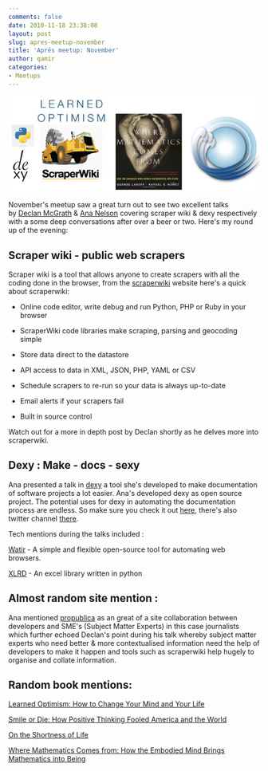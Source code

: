 ```yaml
---
comments: false
date: 2010-11-18 23:38:08
layout: post
slug: apres-meetup-november
title: 'Aprés meetup: November'
author: qamir
categories:
- Meetups
---
```


![](/images/apres-meetup-november.png)


November's meetup saw a great turn out to see two excellent talks by [Declan McGrath](http://www.twitter.com/theirishpenguin) & [Ana Nelson](http://www.twitter.com/ananelson) covering scraper wiki & dexy respectively with a some deep conversations after over a beer or two. Here's my round up of the evening:


## Scraper wiki - public web scrapers


Scraper wiki is a tool that allows anyone to create scrapers with all the coding done in the browser, from the [scraperwiki](http://www.scraperwiki.com) website here's a quick about scraperwiki:



	
  * Online code editor, write debug and run Python, PHP or Ruby in your browser

	
  * ScraperWiki code libraries make scraping, parsing and geocoding simple

	
  * Store data direct to the datastore

	
  * API access to data in XML, JSON, PHP, YAML or CSV

	
  * Schedule scrapers to re-run so your data is always up-to-date

	
  * Email alerts if your scrapers fail

	
  * Built in source control


Watch out for a more in depth post by Declan shortly as he delves more into scraperwiki.


## Dexy : Make - docs - sexy


Ana presented a talk in [dexy](http://www.dexy.it) a tool she's developed to make documentation of software projects a lot easier. Ana's developed dexy as open source project. The potential uses for dexy in automating the documentation process are endless. So make sure you check it out [here](http://www.dexy.it), there's also twitter channel [there](http://www.twitter.com/dexyit).

Tech mentions during the talks included :

[Watir](http://www.watir.com) -  A simple and flexible open-source tool for automating web browsers.

[XLRD](http://pypi.python.org/pypi/xlrd) - An excel library written in python


## Almost random site mention :


Ana mentioned [propublica](http://www.propublica.org) as an great of a site collaboration between developers and SME's (Subject Matter Experts) in this case journalists which further echoed Declan's point during his talk whereby subject matter experts who need better & more contextualised information need the help of developers to make it happen and tools such as scraperwiki help hugely to organise and collate information.


## Random book mentions:


[ Learned Optimism: How to Change Your Mind and Your Life](http://www.amazon.co.uk/Learned-Optimism-Change-Your-Mind/dp/1400078393/ref=sr_1_1?ie=UTF8&qid=1290466373&sr=8-1)

[ Smile or Die: How Positive Thinking Fooled America and the World](http://www.amazon.co.uk/Smile-Die-Positive-Thinking-America/dp/1847081738/ref=sr_1_1?ie=UTF8&qid=1290466412&sr=1-1)

[On the Shortness of Life](http://www.amazon.co.uk/Penguin-Great-Ideas-Shortness-Life/dp/014101881X/ref=sr_1_1?ie=UTF8&qid=1290466439&sr=1-1)

[ Where Mathematics Comes from: How the Embodied Mind Brings Mathematics into Being](http://www.amazon.co.uk/Where-Mathematics-Comes-Embodied-Brings/dp/0465037712/ref=sr_1_1?s=books&ie=UTF8&qid=1290466473&sr=1-1)
